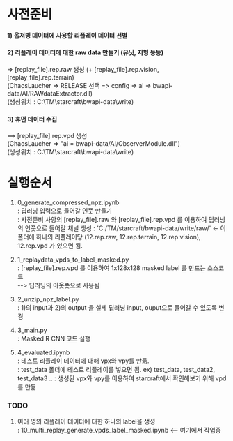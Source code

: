 # 사전준비

#### 1) 옵저빙 데이터에 사용할 리플레이 데이터 선별

#### 2) 리플레이 데이터에 대한 raw data 만들기 (유닛, 지형 등등)
   => [replay_file].rep.raw 생성 (+ [replay_file].rep.vision, [replay_file].rep.terrain)  
   (ChaosLaucher => RELEASE 선택 => config => ai => bwapi-data/AI/RAWdataExtractor.dll)  
   (생성위치 : C:\TM\starcraft\bwapi-data\write\)  

#### 3) 휴먼 데이터 수집  
   ==> [replay_file].rep.vpd 생성   
      (ChaosLaucher => "ai = bwapi-data/AI/ObserverModule.dll")  
      (생성위치 : C:\TM\starcraft\bwapi-data\write\)  


# 실행순서

1) 0_generate_compressed_npz.ipynb  
    : 딥러닝 입력으로 들어갈 인풋 만들기  
    : 사전준비 사항의 [replay_file].raw 와 [replay_file].rep.vpd 를 이용하여 딥러닝의 인풋으로 들어갈 채널 생성 
    : 'C:/TM/starcraft/bwapi-data/write/raw/' <- 이 폴더에 하나의 리플레이당 (12.rep.raw, 12.rep.terrain, 12.rep.vision), 12.rep.vpd 가 있으면 됨.
   
2) 1_replaydata_vpds_to_label_masked.py  
   : [replay_file].rep.vpd 를 이용하여 1x128x128 masked label 를 만드는 소스코드  
   --> 딥러닝의 아웃풋으로 사용됨  

3) 2_unzip_npz_label.py  
   : 1)의 input과 2)의 output 을 실제 딥러닝 input, ouput으로 들어갈 수 있도록 변경  
   
4) 3_main.py  
   : Masked R CNN 코드 실행  
   
5) 4_evaluated.ipynb  
   : 테스트 리플레이 데이터에 대해 vpx와 vpy를 만듦.  
   : test_data 폴더에 테스트 리플레이를 넣으면 됨. ex) test_data, test_data2, test_data3 .. 
   : 생성된 vpx와 vpy를 이용하여 starcraft에서 확인해보기 위해 vpd를 만듦




### TODO
1) 여러 명의 리플레이 데이터에 대한 하나의 label을 생성  
  : 10_multi_replay_generate_vpds_label_masked.ipynb <-- 여기에서 작업중